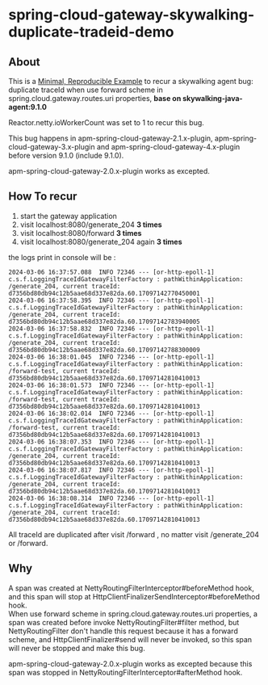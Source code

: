 # spring-cloud-gateway-skywalking-duplicate-tradeid-demo

## About

This is a [Minimal, Reproducible Example](https://stackoverflow.com/help/minimal-reproducible-example) to recur a
skywalking agent bug: duplicate traceId when use forward scheme in spring.cloud.gateway.routes.uri properties, **base on skywalking-java-agent:9.1.0**

Reactor.netty.ioWorkerCount was set to 1 to recur this bug.

This bug happens in apm-spring-cloud-gateway-2.1.x-plugin, apm-spring-cloud-gateway-3.x-plugin and
apm-spring-cloud-gateway-4.x-plugin before version 9.1.0 (include 9.1.0).

apm-spring-cloud-gateway-2.0.x-plugin works as excepted.

## How To recur

1. start the gateway application
2. visit localhost:8080/generate_204 **3 times**
3. visit localhost:8080/forward  **3 times**
4. visit localhost:8080/generate_204 again  **3 times**

the logs print in console will be :

```log
2024-03-06 16:37:57.088  INFO 72346 --- [or-http-epoll-1] c.s.f.LoggingTraceIdGatewayFilterFactory : pathWithinApplication: /generate_204, current traceId: d7356bd80db94c12b5aae68d337e82da.60.17097142770450001
2024-03-06 16:37:58.395  INFO 72346 --- [or-http-epoll-1] c.s.f.LoggingTraceIdGatewayFilterFactory : pathWithinApplication: /generate_204, current traceId: d7356bd80db94c12b5aae68d337e82da.60.17097142783940005
2024-03-06 16:37:58.832  INFO 72346 --- [or-http-epoll-1] c.s.f.LoggingTraceIdGatewayFilterFactory : pathWithinApplication: /generate_204, current traceId: d7356bd80db94c12b5aae68d337e82da.60.17097142788300009
2024-03-06 16:38:01.045  INFO 72346 --- [or-http-epoll-1] c.s.f.LoggingTraceIdGatewayFilterFactory : pathWithinApplication: /forward-test, current traceId: d7356bd80db94c12b5aae68d337e82da.60.17097142810410013
2024-03-06 16:38:01.573  INFO 72346 --- [or-http-epoll-1] c.s.f.LoggingTraceIdGatewayFilterFactory : pathWithinApplication: /forward-test, current traceId: d7356bd80db94c12b5aae68d337e82da.60.17097142810410013
2024-03-06 16:38:02.014  INFO 72346 --- [or-http-epoll-1] c.s.f.LoggingTraceIdGatewayFilterFactory : pathWithinApplication: /forward-test, current traceId: d7356bd80db94c12b5aae68d337e82da.60.17097142810410013
2024-03-06 16:38:07.353  INFO 72346 --- [or-http-epoll-1] c.s.f.LoggingTraceIdGatewayFilterFactory : pathWithinApplication: /generate_204, current traceId: d7356bd80db94c12b5aae68d337e82da.60.17097142810410013
2024-03-06 16:38:07.817  INFO 72346 --- [or-http-epoll-1] c.s.f.LoggingTraceIdGatewayFilterFactory : pathWithinApplication: /generate_204, current traceId: d7356bd80db94c12b5aae68d337e82da.60.17097142810410013
2024-03-06 16:38:08.314  INFO 72346 --- [or-http-epoll-1] c.s.f.LoggingTraceIdGatewayFilterFactory : pathWithinApplication: /generate_204, current traceId: d7356bd80db94c12b5aae68d337e82da.60.17097142810410013
```

All traceId are duplicated after visit /forward , no matter visit /generate_204 or /forward.

## Why

A span was created at NettyRoutingFilterInterceptor#beforeMethod hook, and this span will stop at
HttpClientFinalizerSendInterceptor#beforeMethod hook.  
When use forward scheme in spring.cloud.gateway.routes.uri properties, a span was created before invoke
NettyRoutingFilter#filter method,
but NettyRoutingFilter don't handle this request because it has a forward scheme, and HttpClientFinalizer#send will
never be invoked, so this span will never be stopped and make this bug.

apm-spring-cloud-gateway-2.0.x-plugin works as excepted because this span was stopped in
NettyRoutingFilterInterceptor#afterMethod hook.